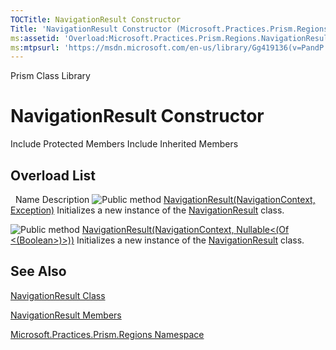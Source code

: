 ```yaml
---
TOCTitle: NavigationResult Constructor
Title: 'NavigationResult Constructor (Microsoft.Practices.Prism.Regions)'
ms:assetid: 'Overload:Microsoft.Practices.Prism.Regions.NavigationResult.\#ctor'
ms:mtpsurl: 'https://msdn.microsoft.com/en-us/library/Gg419136(v=PandP.50)'
---
```


Prism Class Library

NavigationResult Constructor
============================

Include Protected Members
Include Inherited Members

Overload List
-------------

<span id="overloadMembersTableToggle"></span>
 
Name
Description
![](https://msdn.microsoft.com/en-us/Gg419136.pubmethod(en-us,PandP.50).gif "Public method")
[NavigationResult(NavigationContext, Exception)](https://msdn.microsoft.com/m:microsoft.practices.prism.regions.navigationresult.)
Initializes a new instance of the [NavigationResult](https://msdn.microsoft.com/t:microsoft.practices.prism.regions.navigationresult) class.

![](https://msdn.microsoft.com/en-us/Gg419136.pubmethod(en-us,PandP.50).gif "Public method")
[NavigationResult(NavigationContext, Nullable&lt;(Of &lt;(Boolean&gt;)&gt;))](https://msdn.microsoft.com/m:microsoft.practices.prism.regions.navigationresult.)
Initializes a new instance of the [NavigationResult](https://msdn.microsoft.com/t:microsoft.practices.prism.regions.navigationresult) class.

See Also
--------

<span id="seeAlsoToggle"></span>
[NavigationResult Class](https://msdn.microsoft.com/t:microsoft.practices.prism.regions.navigationresult)

[NavigationResult Members](https://msdn.microsoft.com/allmembers.t:microsoft.practices.prism.regions.navigationresult)

[Microsoft.Practices.Prism.Regions Namespace](https://msdn.microsoft.com/n:microsoft.practices.prism.regions)
